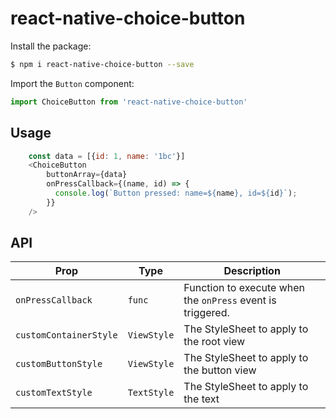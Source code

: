 # react-native-choice-button
Install the package:

```bash
$ npm i react-native-choice-button --save
```

Import the ``Button`` component:

```javascript
import ChoiceButton from 'react-native-choice-button'
```

## Usage

```javascript
    const data = [{id: 1, name: '1bc'}]
    <ChoiceButton  
        buttonArray={data}
        onPressCallback={(name, id) => {
          console.log(`Button pressed: name=${name}, id=${id}`);
        }}
    />
```

## API

| Prop | Type | Description |
|------|------|-------------|
| ``onPressCallback`` | ``func`` | Function to execute when the ``onPress`` event is triggered. |
| ``customContainerStyle`` | ``ViewStyle`` | The StyleSheet to apply to the root view |
| ``customButtonStyle`` | ``ViewStyle`` | The StyleSheet to apply to the button view |
| ``customTextStyle`` | ``TextStyle`` | The StyleSheet to apply to the text |